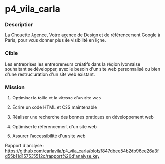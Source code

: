 # p4_vila_carla

### Description

La Chouette Agence, Votre agence de Design et de référencement Google à Paris, pour vous donner plus de visibilité en ligne.


### Cible


Les entreprises les entrepreneurs créatifs dans la région lyonnaise souhaitant se développer, avec le besoin d'un site web personnalisé ou bien d'une restructuration d'un site web existant.

### Mission

1. Optimiser la taille et la vitesse d’un site web

2. Écrire un code HTML et CSS maintenable

3. Réaliser une recherche des bonnes pratiques en développement web

4. Optimiser le référencement d'un site web

5. Assurer l'accessibilité d'un site web


Rapport d'analyse : https://github.com/carlavila/p4_vila_carla/blob/f847dbee54b2db96ee26a3fd55b11d157535512c/rapport%20d'analyse.key
